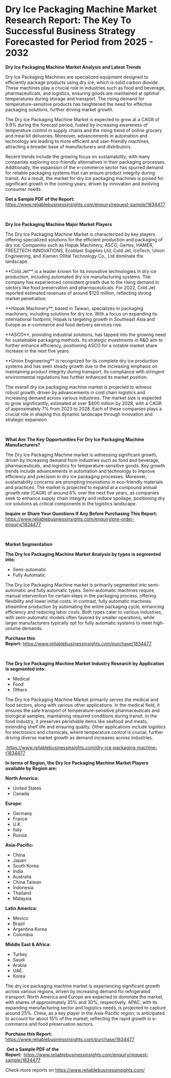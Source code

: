 <p><h1>Dry Ice Packaging Machine Market Research Report: The Key To Successful Business Strategy Forecasted for Period from 2025 - 2032</h1></p><p><strong>Dry Ice Packaging Machine Market Analysis and Latest Trends</strong></p>
<p><p>Dry Ice Packaging Machines are specialized equipment designed to efficiently package products using dry ice, which is solid carbon dioxide. These machines play a crucial role in industries such as food and beverage, pharmaceuticals, and logistics, ensuring goods are maintained at optimal temperatures during storage and transport. The rising demand for temperature-sensitive products has heightened the need for effective packaging solutions, further driving market growth.</p><p>The Dry Ice Packaging Machine Market is expected to grow at a CAGR of 9.9% during the forecast period, fueled by increasing awareness of temperature control in supply chains and the rising trend of online grocery and meal kit deliveries. Moreover, advancements in automation and technology are leading to more efficient and user-friendly machines, attracting a broader base of manufacturers and distributors. </p><p>Recent trends include the growing focus on sustainability, with many companies exploring eco-friendly alternatives in their packaging processes. Additionally, the expansion of the e-commerce sector has spurred demand for reliable packaging systems that can ensure product integrity during transit. As a result, the market for dry ice packaging machines is poised for significant growth in the coming years, driven by innovation and evolving consumer needs.</p></p>
<p><strong>Get a Sample PDF of the Report:&nbsp;</strong> <a href="https://www.reliablebusinessinsights.com/enquiry/request-sample/1834477?utm_campaign=101&utm_medium=2&utm_source=Github&utm_content=ia&utm_term=28022025&utm_id=dry-ice-packaging-machine">https://www.reliablebusinessinsights.com/enquiry/request-sample/1834477</a></p>
<p>&nbsp;</p>
<p><strong>Dry Ice Packaging Machine Major Market Players</strong></p>
<p><p>The Dry Ice Packaging Machine Market is characterized by key players offering specialized solutions for the efficient production and packaging of dry ice. Companies such as Hopak Machinery, ASCO, Gertex, HAMER, FREEZTECH INNOVATIONS, Ecoblast Supplies Ltd, Cold Jet, IceTech, Union Engineering, and Xiamen Ollital Technology Co., Ltd dominate the landscape.</p><p>**Cold Jet** is a leader known for its innovative technologies in dry ice production, including automated dry ice manufacturing systems. The company has experienced consistent growth due to the rising demand in sectors like food preservation and pharmaceuticals. For 2022, Cold Jet reported estimated revenues of around $120 million, reflecting strong market penetration.</p><p>**Hopak Machinery**, based in Taiwan, specializes in packaging machinery, including solutions for dry ice. With a focus on expanding its international footprint, Hopak is targeting growth in Southeast Asia and Europe as e-commerce and food delivery services rise.</p><p>**ASCO**, providing industrial solutions, has tapped into the growing need for sustainable packaging methods. Its strategic investments in R&D aim to further enhance efficiency, positioning ASCO for a notable market share increase in the next five years.</p><p>**Union Engineering** is recognized for its complete dry ice production systems and has seen steady growth due to the increasing emphasis on maintaining product integrity during transport. Its compliance with stringent environmental regulations has further enhanced its market position.</p><p>The overall dry ice packaging machine market is projected to witness robust growth, driven by advancements in cold chain logistics and increasing demand across various industries. The market size is expected to grow significantly, estimated at over $400 million by 2028, with a CAGR of approximately 7% from 2023 to 2028. Each of these companies plays a crucial role in shaping this dynamic landscape through innovation and strategic expansion.</p></p>
<p>&nbsp;</p>
<p><strong>What Are The Key Opportunities For Dry Ice Packaging Machine Manufacturers?</strong></p>
<p><p>The Dry Ice Packaging Machine market is witnessing significant growth, driven by increasing demand from industries such as food and beverage, pharmaceuticals, and logistics for temperature-sensitive goods. Key growth trends include advancements in automation and technology to improve efficiency and precision in dry ice packaging processes. Moreover, sustainability concerns are prompting innovations in eco-friendly materials and practices. The market is projected to expand at a compound annual growth rate (CAGR) of around 6% over the next five years, as companies seek to enhance supply chain integrity and reduce spoilage, positioning dry ice solutions as critical components in the logistics landscape.</p></p>
<p><strong>Inquire or Share Your Questions If Any Before Purchasing This Report:</strong> <a href="https://www.reliablebusinessinsights.com/enquiry/pre-order-enquiry/1834477?utm_campaign=101&utm_medium=2&utm_source=Github&utm_content=ia&utm_term=28022025&utm_id=dry-ice-packaging-machine">https://www.reliablebusinessinsights.com/enquiry/pre-order-enquiry/1834477</a></p>
<p>&nbsp;</p>
<p><strong>Market Segmentation</strong></p>
<p><strong>The Dry Ice Packaging Machine Market Analysis by types is segmented into:</strong></p>
<p><ul><li>Semi-automatic</li><li>Fully Automatic</li></ul></p>
<p><p>The Dry Ice Packaging Machine market is primarily segmented into semi-automatic and fully automatic types. Semi-automatic machines require manual intervention for certain steps in the packaging process, offering flexibility and lower initial costs. In contrast, fully automatic machines streamline production by automating the entire packaging cycle, enhancing efficiency and reducing labor costs. Both types cater to various industries, with semi-automatic models often favored by smaller operations, while larger manufacturers typically opt for fully automatic systems to meet high-volume demands.</p></p>
<p><strong>Purchase this Report:&nbsp;</strong><a href="https://www.reliablebusinessinsights.com/purchase/1834477?utm_campaign=101&utm_medium=2&utm_source=Github&utm_content=ia&utm_term=28022025&utm_id=dry-ice-packaging-machine">https://www.reliablebusinessinsights.com/purchase/1834477</a></p>
<p>&nbsp;</p>
<p><strong>The Dry Ice Packaging Machine Market Industry Research by Application is segmented into:</strong></p>
<p><ul><li>Medical</li><li>Food</li><li>Others</li></ul></p>
<p><p>The Dry Ice Packaging Machine Market primarily serves the medical and food sectors, along with various other applications. In the medical field, it ensures the safe transport of temperature-sensitive pharmaceuticals and biological samples, maintaining required conditions during transit. In the food industry, it preserves perishable items like seafood and meats, extending shelf life and ensuring quality. Other applications include logistics for electronics and chemicals, where temperature control is crucial, further driving diverse market growth as demand increases across industries.</p></p>
<p><a href="https://www.reliablebusinessinsights.com/dry-ice-packaging-machine-r1834477?utm_campaign=101&utm_medium=2&utm_source=Github&utm_content=ia&utm_term=28022025&utm_id=dry-ice-packaging-machine">&nbsp;https://www.reliablebusinessinsights.com/dry-ice-packaging-machine-r1834477</a></p>
<p><strong>In terms of Region, the Dry Ice Packaging Machine Market Players available by Region are:</strong></p>
<p>
    <p> <strong> North America: </strong>
        <ul>
            <li>United States</li>
            <li>Canada</li>
        </ul>
        </p> 
    <p> <strong> Europe: </strong>
        <ul>
            <li>Germany</li>
            <li>France</li>
            <li>U.K.</li>
            <li>Italy</li>
            <li>Russia</li>
        </ul>
        </p> 
    <p> <strong> Asia-Pacific: </strong>
        <ul>
            <li>China</li>
            <li>Japan</li>
            <li>South Korea</li>
            <li>India</li>
            <li>Australia</li>
            <li>China Taiwan</li>
            <li>Indonesia</li>
            <li>Thailand</li>
            <li>Malaysia</li>
        </ul>
        </p> 
    <p> <strong> Latin America: </strong>
        <ul>
            <li>Mexico</li>
            <li>Brazil</li>
            <li>Argentina Korea</li>
            <li>Colombia</li>
        </ul>
        </p> 
    <p> <strong> Middle East & Africa: </strong>
        <ul>
            <li>Turkey</li>
            <li>Saudi</li>
            <li>Arabia</li>
            <li>UAE</li>
            <li>Korea</li>
        </ul>
    </p>
    </p>
<p><p>The dry ice packaging machine market is experiencing significant growth across various regions, driven by increasing demand for refrigerated transport. North America and Europe are expected to dominate the market, with shares of approximately 35% and 30%, respectively. APAC, with its expanding manufacturing sector and logistics needs, is projected to capture around 25%. China, as a key player in the Asia-Pacific region, is anticipated to account for about 15% of the market, reflecting the rapid growth in e-commerce and food preservation sectors.</p></p>
<p><strong>Purchase this Report: </strong><a href="https://www.reliablebusinessinsights.com/purchase/1834477?utm_campaign=101&utm_medium=2&utm_source=Github&utm_content=ia&utm_term=28022025&utm_id=dry-ice-packaging-machine">https://www.reliablebusinessinsights.com/purchase/1834477</a></p>
<p>&nbsp;<strong>Get a Sample PDF of the Report:&nbsp;&nbsp;</strong><a href="https://www.reliablebusinessinsights.com/enquiry/request-sample/1834477?utm_campaign=101&utm_medium=2&utm_source=Github&utm_content=ia&utm_term=28022025&utm_id=dry-ice-packaging-machine">https://www.reliablebusinessinsights.com/enquiry/request-sample/1834477</a></p>
<p><strong></strong></p>
<p>Check more reports on <a href="https://www.reliablebusinessinsights.com/?utm_campaign=101&utm_medium=2&utm_source=Github&utm_content=ia&utm_term=28022025&utm_id=dry-ice-packaging-machine">https://www.reliablebusinessinsights.com/</a></p>